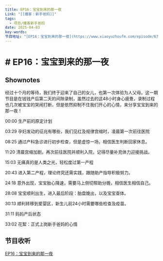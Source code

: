 ```yaml
---
title: EP16：宝宝到来的那一夜
Link: "[[播客：新手爸妈]]"
tags:
  - 项目/播客新手爸妈
date: 2025-04-03
key-words: 
节目地址: "[EP16：宝宝到来的那一夜](https://www.xiaoyuzhoufm.com/episode/67ee90adf9578163d6dbc1a0)"
---
```

# # EP16：宝宝到来的那一夜
## Shownotes
经过十个月的等待，我们终于迎来了自己的女儿，也第一次体验为人父母。这一期节目是在钱钱产后第二天的间隙录制，虽然过去的这48小时身心疲惫，录制过程也几次被宝宝的哭闹打断，但是依然抑制不住我们开心的心情，来分享宝宝到来的那一夜！

00:00 生产前的原定计划

03:29 孕妇发动的征兆有哪些，我们见红及规律宫缩时，凌晨第一次前往医院

08:25 通过产科急诊进行初步检查，但是虚惊一场，相信医生判断回家休息。

11:20 清晨宫缩加剧，再次前往医院并顺利入院，记得尽量补充体力迎接挑战。

15:03 无痛真的是人类之光，轻松度过第一产程

20:43 进入第二产程，理论终究还需实践，跟随助产指导积极努力。

24:18 意外出现，宝宝胎心降速，需要马上侧切帮助分娩，相信医生相信自己。

28:08 宝宝顺利出生，进入最后阶段：胎盘娩出，以及宝宝查体。

30:13 顺利转移到爱婴区，新生儿前24小时需要哪些检查及疫苗。

31:11 妈妈产后状态

33:02 花絮：正式上岗新手爸妈的心情
## 节目收听

[EP16：宝宝到来的那一夜](https://www.xiaoyuzhoufm.com/episode/67ee90adf9578163d6dbc1a0)

